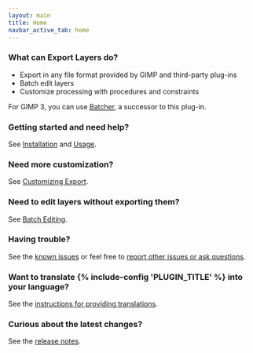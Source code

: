 ```yaml
---
layout: main
title: Home
navbar_active_tab: home
---
```


### What can Export Layers do?

* Export in any file format provided by GIMP and third-party plug-ins
* Batch edit layers
* Customize processing with procedures and constraints

For GIMP 3, you can use [Batcher](https://kamilburda.github.io/batcher/), a successor to this plug-in.


### Getting started and need help?

See [Installation](sections/Installation.html) and [Usage](sections/Usage.html).


### Need more customization?

See [Customizing Export](sections/Customizing-Export.html).


### Need to edit layers without exporting them?

See [Batch Editing](sections/Batch-Editing.html).


### Having trouble?

See the [known issues](sections/Known-Issues.html) or feel free to [report other issues or ask questions](https://github.com/kamilburda/gimp-export-layers/issues).


### Want to translate {% include-config 'PLUGIN_TITLE' %} into your language?

See the [instructions for providing translations](sections/Providing-Translations.html).


### Curious about the latest changes?

See the [release notes](sections/CHANGELOG.html).
